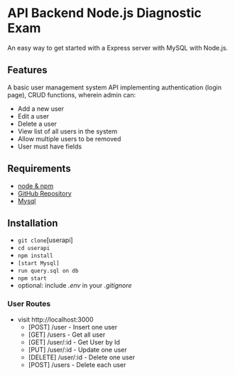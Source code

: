 # API Backend Node.js Diagnostic Exam 

An easy way to get started with a Express server with MySQL with Node.js.

## Features

A basic user management system API implementing authentication (login page), CRUD functions, wherein  admin can:  
- Add a new user 
- Edit a user 
- Delete a user 
- View list of all users in the system  
- Allow multiple users to be removed  
- User must have fields  

## Requirements

- [node & npm](https://nodejs.org/en/)
- [GitHub Repository](https://github.com/)
- [Mysql](https://dev.mysql.com/)

## Installation

- `git clone`[userapi]
- `cd userapi`
- `npm install`
- `[start Mysql]`
- `run query.sql on db`
- `npm start`
- optional: include _.env_ in your _.gitignore_

### User Routes

- visit http://localhost:3000
  - [POST] /user - Insert one user
  - [GET] /users - Get all user
  - [GET] /user/:id - Get User by Id
  - [PUT] /user/:id - Update one user
  - [DELETE] /user/:id - Delete one user
  - [POST] /users - Delete each user